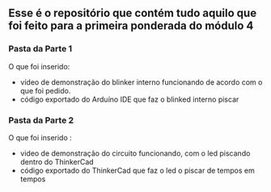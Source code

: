 ## Esse é o repositório que contém tudo aquilo que foi feito para a primeira ponderada do módulo 4


### Pasta da Parte 1
O que foi inserido: 
- vídeo de demonstração do blinker interno funcionando de acordo com o que foi pedido.
- código exportado do Arduíno IDE que faz o blinked interno piscar


### Pasta da Parte 2
O que foi inserido :
- video de demonstração do circuito funcionando, com o led piscando dentro do ThinkerCad
- código exportado do ThinkerCad que faz o led o piscar de tempos em tempos
